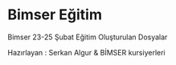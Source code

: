 # Bimser Eğitim

Bimser 23-25 Şubat Eğitim Oluşturulan Dosyalar

Hazırlayan : Serkan Algur & BİMSER kursiyerleri
